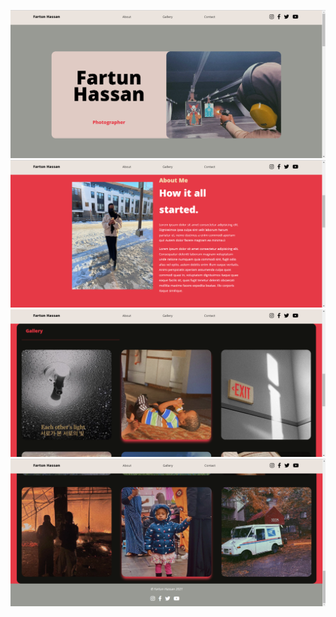![mainPage](thumnails/header_img1.png?raw=true "Title")
![mainPage](thumnails/header_img2.png?raw=true "Title")
![mainPage](thumnails/header_img3.png?raw=true "Title")
![mainPage](thumnails/header_img4.png?raw=true "Title")